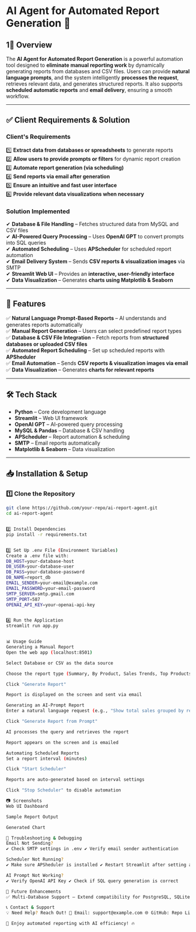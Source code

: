 # AI Agent for Automated Report Generation 🚀

## 1📌 Overview
The **AI Agent for Automated Report Generation** is a powerful automation tool designed to **eliminate manual reporting work** by dynamically generating reports from databases and CSV files. Users can provide **natural language prompts**, and the system intelligently **processes the request**, retrieves relevant data, and generates structured reports. It also supports **scheduled automatic reports** and **email delivery**, ensuring a smooth workflow.

---

## ✅ Client Requirements & Solution
### **Client's Requirements**
1️⃣ **Extract data from databases or spreadsheets** to generate reports  
2️⃣ **Allow users to provide prompts or filters** for dynamic report creation  
3️⃣ **Automate report generation (via scheduling)**  
4️⃣ **Send reports via email after generation**  
5️⃣ **Ensure an intuitive and fast user interface**  
6️⃣ **Provide relevant data visualizations when necessary**  

### **Solution Implemented**
✔ **Database & File Handling** – Fetches structured data from MySQL and CSV files  
✔ **AI-Powered Query Processing** – Uses **OpenAI GPT** to convert prompts into SQL queries  
✔ **Automated Scheduling** – Uses **APScheduler** for scheduled report automation  
✔ **Email Delivery System** – Sends **CSV reports & visualization images** via SMTP  
✔ **Streamlit Web UI** – Provides an **interactive, user-friendly interface**  
✔ **Data Visualization** – Generates **charts using Matplotlib & Seaborn**  

---

## 📌 Features
✅ **Natural Language Prompt-Based Reports** – AI understands and generates reports automatically  
✅ **Manual Report Generation** – Users can select predefined report types  
✅ **Database & CSV File Integration** – Fetch reports from **structured databases or uploaded CSV files**  
✅ **Automated Report Scheduling** – Set up scheduled reports with **APSheduler**  
✅ **Email Automation** – Sends **CSV reports & visualization images via email**  
✅ **Data Visualization** – Generates **charts for relevant reports**  

---

## 🛠️ Tech Stack
- **Python** – Core development language  
- **Streamlit** – Web UI framework  
- **OpenAI GPT** – AI-powered query processing  
- **MySQL & Pandas** – Database & CSV handling  
- **APScheduler** – Report automation & scheduling  
- **SMTP** – Email reports automatically  
- **Matplotlib & Seaborn** – Data visualization  

---

## 📥 Installation & Setup
### 1️⃣ Clone the Repository
```bash
git clone https://github.com/your-repo/ai-report-agent.git
cd ai-report-agent


2️⃣ Install Dependencies
pip install -r requirements.txt


3️⃣ Set Up .env File (Environment Variables)
Create a .env file with:
DB_HOST=your-database-host
DB_USER=your-database-user
DB_PASS=your-database-password
DB_NAME=report_db
EMAIL_SENDER=your-email@example.com
EMAIL_PASSWORD=your-email-password
SMTP_SERVER=smtp.gmail.com
SMTP_PORT=587
OPENAI_API_KEY=your-openai-api-key


4️⃣ Run the Application
streamlit run app.py


📊 Usage Guide
Generating a Manual Report
Open the web app (localhost:8501)

Select Database or CSV as the data source

Choose the report type (Summary, By Product, Sales Trends, Top Products)

Click "Generate Report"

Report is displayed on the screen and sent via email

Generating an AI-Prompt Report
Enter a natural language request (e.g., "Show total sales grouped by region")

Click "Generate Report from Prompt"

AI processes the query and retrieves the report

Report appears on the screen and is emailed

Automating Scheduled Reports
Set a report interval (minutes)

Click "Start Scheduler"

Reports are auto-generated based on interval settings

Click "Stop Scheduler" to disable automation

📷 Screenshots
Web UI Dashboard

Sample Report Output

Generated Chart

🔧 Troubleshooting & Debugging
Email Not Sending?
✔️ Check SMTP settings in .env ✔️ Verify email sender authentication

Scheduler Not Running?
✔️ Make sure APSheduler is installed ✔️ Restart Streamlit after setting an interval

AI Prompt Not Working?
✔️ Verify OpenAI API Key ✔️ Check if SQL query generation is correct

🚀 Future Enhancements
✅ Multi-Database Support – Extend compatibility for PostgreSQL, SQLite, etc. ✅ PDF & Excel Exports – Generate reports in PDF & Excel formats ✅ Enhanced UI – Interactive dashboard for easier selection & filtering ✅ User Authentication – Secure login system for different access levels

📞 Contact & Support
💡 Need Help? Reach Out! 📧 Email: support@example.com 🌐 GitHub: Repo Link

🚀 Enjoy automated reporting with AI efficiency! 🔥